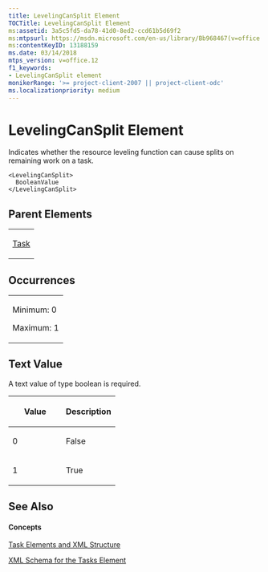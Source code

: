 ```yaml
---
title: LevelingCanSplit Element
TOCTitle: LevelingCanSplit Element
ms:assetid: 3a5c5fd5-da78-41d0-8ed2-ccd61b5d69f2
ms:mtpsurl: https://msdn.microsoft.com/en-us/library/Bb968467(v=office.12)
ms:contentKeyID: 13188159
ms.date: 03/14/2018
mtps_version: v=office.12
f1_keywords:
- LevelingCanSplit element
monikerRange: '>= project-client-2007 || project-client-odc'
ms.localizationpriority: medium
---
```


# LevelingCanSplit Element




Indicates whether the resource leveling function can cause splits on remaining work on a task.

    <LevelingCanSplit>
      BooleanValue
    </LevelingCanSplit>

## Parent Elements

<table>
<colgroup>
<col style="width: 100%" />
</colgroup>
<tbody>
<tr class="odd">
<td><p><a href="task-element.md">Task</a></p></td>
</tr>
</tbody>
</table>

## Occurrences

<table>
<colgroup>
<col style="width: 100%" />
</colgroup>
<tbody>
<tr class="odd">
<td><p>Minimum: 0</p>
<p>Maximum: 1</p></td>
</tr>
</tbody>
</table>

## Text Value

A text value of type boolean is required.

<table>
<colgroup>
<col style="width: 50%" />
<col style="width: 50%" />
</colgroup>
<thead>
<tr class="header">
<th><p>Value</p></th>
<th><p>Description</p></th>
</tr>
</thead>
<tbody>
<tr class="odd">
<td><p>0</p></td>
<td><p>False</p></td>
</tr>
<tr class="even">
<td><p>1</p></td>
<td><p>True</p></td>
</tr>
</tbody>
</table>

## See Also

#### Concepts

[Task Elements and XML Structure](task-elements-and-xml-structure.md)

[XML Schema for the Tasks Element](xml-schema-for-the-tasks-element.md)

